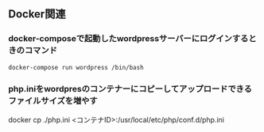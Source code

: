 ## Docker関連

### docker-composeで起動したwordpressサーバーにログインするときのコマンド

```sh
docker-compose run wordpress /bin/bash
```

### php.iniをwordpresのコンテナーにコピーしてアップロードできるファイルサイズを増やす

docker cp ./php.ini <コンテナID>:/usr/local/etc/php/conf.d/php.ini